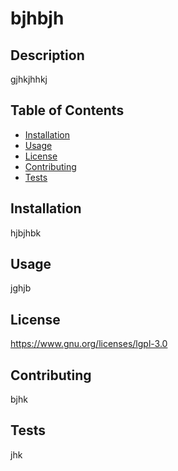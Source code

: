 
# bjhbjh

## Description
gjhkjhhkj

## Table of Contents
- [Installation](#installation)
- [Usage](#usage)
- [License](#license)
- [Contributing](#Contributing)
- [Tests](#tests)

## Installation
hjbjhbk

## Usage
jghjb

## License
https://www.gnu.org/licenses/lgpl-3.0

## Contributing
bjhk

## Tests
jhk
